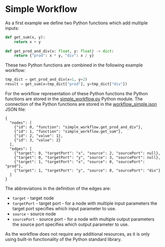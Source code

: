 # Simple Workflow
As a first example we define two Python functions which add multiple inputs: 
```python
def get_sum(x, y):
    return x + y
    
def get_prod_and_div(x: float, y: float) -> dict:
    return {"prod": x * y, "div": x / y}
```
These two Python functions are combined in the following example workflow:
```python
tmp_dict = get_prod_and_div(x=1, y=2)
result = get_sum(x=tmp_dict["prod"], y=tmp_dict["div"])
```
For the workflow representation of these Python functions the Python functions are stored in the [simple_workflow.py](simple_workflow.py)
Python module. The connection of the Python functions are stored in the [workflow_simple.json](workflow_simple.json) 
JSON file:
```
{
  "nodes": [
    {"id": 0, "function": "simple_workflow.get_prod_and_div"},
    {"id": 1, "function": "simple_workflow.get_sum"},
    {"id": 2, "value": 1},
    {"id": 3, "value": 2}
  ],
  "edges": [
    {"target": 0, "targetPort": "x", "source": 2, "sourcePort": null},
    {"target": 0, "targetPort": "y", "source": 3, "sourcePort": null},
    {"target": 1, "targetPort": "x", "source": 0, "sourcePort": "prod"},
    {"target": 1, "targetPort": "y", "source": 0, "sourcePort": "div"}
  ]
}
```
The abbreviations in the definition of the edges are:
* `target` - target node 
* `targetPort` - target port - for a node with multiple input parameters the target port specifies which input parameter to use.
* `source` - source node 
* `sourcePort` - source port - for a node with multiple output parameters the source port specifies which output parameter to use.

As the workflow does not require any additional resources, as it is only using built-in functionality of the Python standard 
library.
